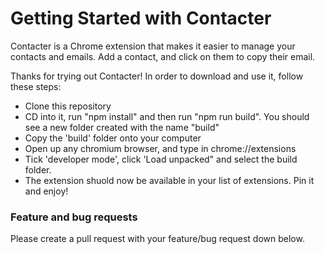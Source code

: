 # Getting Started with Contacter

Contacter is a Chrome extension that makes it easier to manage your contacts and emails. Add a contact, and click on them to copy their email.

Thanks for trying out Contacter! In order to download and use it, follow these steps:

- Clone this repository
- CD into it, run "npm install" and then run "npm run build". You should see a new folder created with the name "build"
- Copy the 'build' folder onto your computer
- Open up any chromium browser, and type in chrome://extensions
- Tick 'developer mode', click 'Load unpacked" and select the build folder.
- The extension shuold now be available in your list of extensions. Pin it and enjoy!

### Feature and bug requests

Please create a pull request with your feature/bug request down below.

